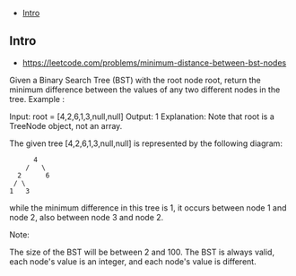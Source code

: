- [Intro](#intro)

## Intro

- https://leetcode.com/problems/minimum-distance-between-bst-nodes

Given a Binary Search Tree (BST) with the root node root, return the minimum difference between the values of any two different nodes in the tree.
Example :

Input: root = [4,2,6,1,3,null,null]
Output: 1
Explanation:
Note that root is a TreeNode object, not an array.

The given tree [4,2,6,1,3,null,null] is represented by the following diagram:

          4
        /   \
      2      6
     / \    
    1   3  

while the minimum difference in this tree is 1, it occurs between node 1 and node 2, also between node 3 and node 2.

Note:

The size of the BST will be between 2 and 100.
The BST is always valid, each node's value is an integer, and each node's value is different.
